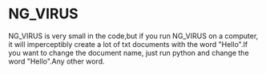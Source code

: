 # NG_VIRUS
NG_VIRUS is very small in the code,but if you run NG_VIRUS on a computer, it will imperceptibly create a lot of txt documents with the word "Hello".If you want to change the document name, just run python and change the word "Hello".Any other word.
